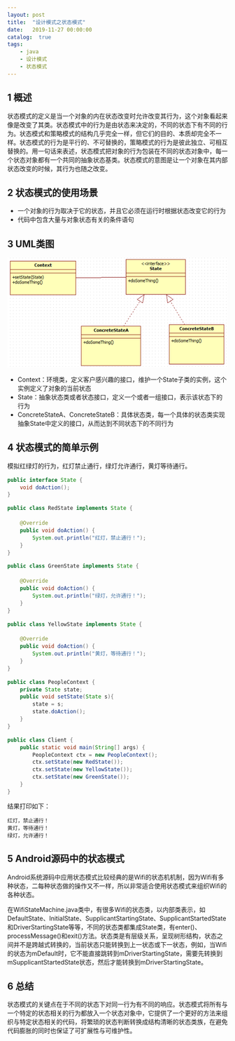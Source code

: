 ```yaml
---
layout: post
title:  "设计模式之状态模式"
date:   2019-11-27 00:00:00
catalog:  true
tags:
    - java
    - 设计模式
    - 状态模式
---
```




## 1 概述

状态模式的定义是当一个对象的内在状态改变时允许改变其行为，这个对象看起来像是改变了其类。状态模式中的行为是由状态来决定的，不同的状态下有不同的行为。状态模式和策略模式的结构几乎完全一样，但它们的目的、本质却完全不一样。状态模式的行为是平行的、不可替换的，策略模式的行为是彼此独立、可相互替换的。用一句话来表述，状态模式把对象的行为包装在不同的状态对象中，每一个状态对象都有一个共同的抽象状态基类。状态模式的意图是让一个对象在其内部状态改变的时候，其行为也随之改变。

## 2 状态模式的使用场景

-  一个对象的行为取决于它的状态，并且它必须在运行时根据状态改变它的行为
-  代码中包含大量与对象状态有关的条件语句

## 3 UML类图

![uml-state](/images/design-partten/uml-state.png)

- Context：环境类，定义客户感兴趣的接口，维护一个State子类的实例，这个实例定义了对象的当前状态
- State：抽象状态类或者状态接口，定义一个或者一组接口，表示该状态下的行为
- ConcreteStateA、ConcreteStateB：具体状态类，每一个具体的状态类实现抽象State中定义的接口，从而达到不同状态下的不同行为

## 4 状态模式的简单示例

模拟红绿灯的行为，红灯禁止通行，绿灯允许通行，黄灯等待通行。

```java
public interface State {
	void doAction();
}
```

```java
public class RedState implements State {

	@Override
	public void doAction() {
		System.out.println("红灯，禁止通行！");
	}
}
```

```java
public class GreenState implements State {

	@Override
	public void doAction() {
		System.out.println("绿灯，允许通行！");
	}
}
```

```java
public class YellowState implements State {

	@Override
	public void doAction() {
		System.out.println("黄灯，等待通行！");
	}
}
```

```java
public class PeopleContext {
	private State state;
	public void setState(State s){
		state = s;
		state.doAction();
	}
}
```

```java
public class Client {
	public static void main(String[] args) {
		PeopleContext ctx = new PeopleContext();
		ctx.setState(new RedState());
		ctx.setState(new YellowState());
        ctx.setState(new GreenState());
	}
}
```

结果打印如下：

```logcat
红灯，禁止通行！
黄灯，等待通行！
绿灯，允许通行！
```

## 5 Android源码中的状态模式

Android系统源码中应用状态模式比较经典的是Wifi的状态机机制，因为Wifi有多种状态，二每种状态做的操作又不一样，所以非常适合使用状态模式来组织Wifi的各种状态。

在WifiStateMachine.java类中，有很多Wifi的状态类，以内部类表示，如DefaultState、InitialState、SupplicantStartingState、SupplicantStartedState和DriverStartingState等等，不同的状态类都集成State类，有enter()、processMessage()和exit()方法。状态类是有层级关系，呈现树形结构，状态之间并不是跨越式转换的，当前状态只能转换到上一状态或下一状态，例如，当Wifi的状态为mDefault时，它不能直接跳转到mDriverStartingState，需要先转换到mSupplicantStartedState状态，然后才能转换到mDriverStartingState。

## 6 总结

状态模式的关键点在于不同的状态下对同一行为有不同的响应。状态模式将所有与一个特定的状态相关的行为都放入一个状态对象中，它提供了一个更好的方法来组织与特定状态相关的代码，将繁琐的状态判断转换成结构清晰的状态类族，在避免代码膨胀的同时也保证了可扩展性与可维护性。